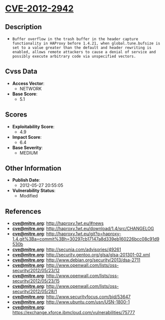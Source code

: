 
# [CVE-2012-2942](https://cve.mitre.org/cgi-bin/cvename.cgi?name=CVE-2012-2942)

## Description

- `Buffer overflow in the trash buffer in the header capture functionality in HAProxy before 1.4.21, when global.tune.bufsize is set to a value greater than the default and header rewriting is enabled, allows remote attackers to cause a denial of service and possibly execute arbitrary code via unspecified vectors.`

## Cvss Data

- **Access Vector**:
  - NETWORK
- **Base Score**:
  - 5.1

## Scores

- **Exploitability Score**:
  - 4.9
- **Impact Score**:
  - 6.4
- **Base Severity**:
  - MEDIUM

## Other Information

- **Publish Date**:
  - 2012-05-27 20:55:05
- **Vulnerability Status**:
  - Modified

## References

- **cve@mitre.org**: http://haproxy.1wt.eu/#news
- **cve@mitre.org**: http://haproxy.1wt.eu/download/1.4/src/CHANGELOG
- **cve@mitre.org**: http://haproxy.1wt.eu/git?p=haproxy-1.4.git%3Ba=commit%3Bh=30297cb17147a8d339eb160226bcc08c91d9530b
- **cve@mitre.org**: http://secunia.com/advisories/49261
- **cve@mitre.org**: http://security.gentoo.org/glsa/glsa-201301-02.xml
- **cve@mitre.org**: http://www.debian.org/security/2013/dsa-2711
- **cve@mitre.org**: http://www.openwall.com/lists/oss-security/2012/05/23/12
- **cve@mitre.org**: http://www.openwall.com/lists/oss-security/2012/05/23/15
- **cve@mitre.org**: http://www.openwall.com/lists/oss-security/2012/05/28/1
- **cve@mitre.org**: http://www.securityfocus.com/bid/53647
- **cve@mitre.org**: http://www.ubuntu.com/usn/USN-1800-1
- **cve@mitre.org**: https://exchange.xforce.ibmcloud.com/vulnerabilities/75777
